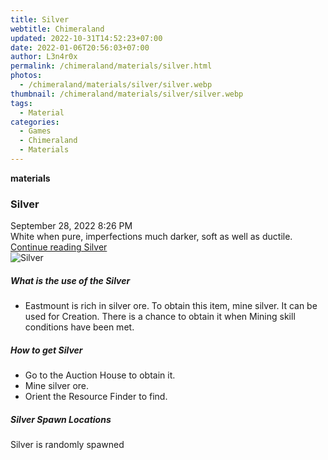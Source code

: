```yaml
---
title: Silver
webtitle: Chimeraland
updated: 2022-10-31T14:52:23+07:00
date: 2022-01-06T20:56:03+07:00
author: L3n4r0x
permalink: /chimeraland/materials/silver.html
photos:
  - /chimeraland/materials/silver/silver.webp
thumbnail: /chimeraland/materials/silver/silver.webp
tags:
  - Material
categories:
  - Games
  - Chimeraland
  - Materials
---
```


<section id="bootstrap-wrapper"><link rel="stylesheet" href="https://cdn.statically.io/gh/dimaslanjaka/Web-Manajemen/40ac3225/css/bootstrap-4.5-wrapper.css"/><div class="row g-0 border rounded overflow-hidden flex-md-row mb-4 shadow-sm position-relative"><div class="col p-4 d-flex flex-column position-static"><strong class="d-inline-block mb-2 text-success">materials</strong><h3 class="mb-0">Silver</h3><div class="mb-1 text-muted">September 28, 2022 8:26 PM</div><div class="mb-2 border p-1">White when pure, imperfections much darker, soft as well as ductile.</div><a href="#" class="stretched-link d-none">Continue reading Silver</a></div><div class="col-auto d-none d-lg-block"><img src="/chimeraland/materials/silver/silver.webp" alt="Silver"/></div></div><div class="row"><div class="col-lg-6 col-12 mb-2"><div class="card"><div class="card-body"><h5 class="card-title">What is the use of the Silver</h5><div class="card-text"><ul><li>Eastmount is rich in silver ore. To obtain this item, mine silver. It can be used for Creation. There is a chance to obtain it when Mining skill conditions have been met.</li></ul></div></div></div></div><div class="col-lg-6 col-12 mb-2"><div class="card"><div class="card-body"><h5 class="card-title">How to get Silver</h5><div class="card-text"><ul><li>Go to the Auction House to obtain it.</li><li>Mine silver ore.</li><li>Orient the Resource Finder to find.</li></ul></div></div></div></div><div class="col-12 mb-2"><h5>Silver Spawn Locations</h5><p>Silver is randomly spawned</p></div></div></section>